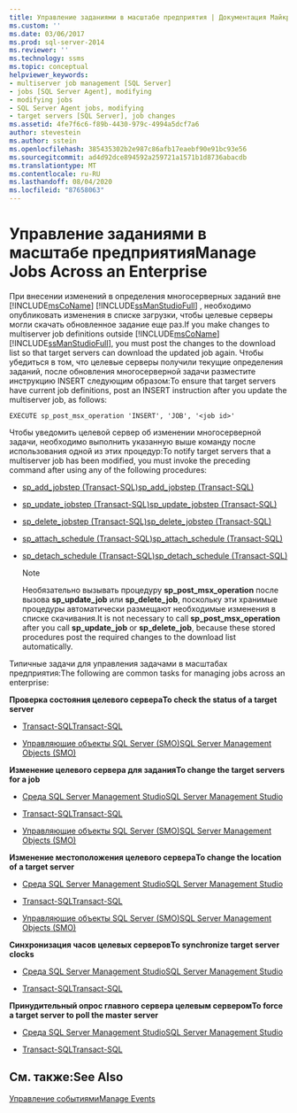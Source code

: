 ```yaml
---
title: Управление заданиями в масштабе предприятия | Документация Майкрософт
ms.custom: ''
ms.date: 03/06/2017
ms.prod: sql-server-2014
ms.reviewer: ''
ms.technology: ssms
ms.topic: conceptual
helpviewer_keywords:
- multiserver job management [SQL Server]
- jobs [SQL Server Agent], modifying
- modifying jobs
- SQL Server Agent jobs, modifying
- target servers [SQL Server], job changes
ms.assetid: 4fe7f6c6-f89b-4430-979c-4994a5dcf7a6
author: stevestein
ms.author: sstein
ms.openlocfilehash: 385435302b2e987c86afb17eaebf90e91bc93e56
ms.sourcegitcommit: ad4d92dce894592a259721a1571b1d8736abacdb
ms.translationtype: MT
ms.contentlocale: ru-RU
ms.lasthandoff: 08/04/2020
ms.locfileid: "87658063"
---
```

# <a name="manage-jobs-across-an-enterprise"></a><span data-ttu-id="4b428-102">Управление заданиями в масштабе предприятия</span><span class="sxs-lookup"><span data-stu-id="4b428-102">Manage Jobs Across an Enterprise</span></span>
  <span data-ttu-id="4b428-103">При внесении изменений в определения многосерверных заданий вне [!INCLUDE[msCoName](../../includes/msconame-md.md)] [!INCLUDE[ssManStudioFull](../../includes/ssmanstudiofull-md.md)] , необходимо опубликовать изменения в списке загрузки, чтобы целевые серверы могли скачать обновленное задание еще раз.</span><span class="sxs-lookup"><span data-stu-id="4b428-103">If you make changes to multiserver job definitions outside [!INCLUDE[msCoName](../../includes/msconame-md.md)] [!INCLUDE[ssManStudioFull](../../includes/ssmanstudiofull-md.md)], you must post the changes to the download list so that target servers can download the updated job again.</span></span> <span data-ttu-id="4b428-104">Чтобы убедиться в том, что целевые серверы получили текущие определения заданий, после обновления многосерверной задачи разместите инструкцию INSERT следующим образом:</span><span class="sxs-lookup"><span data-stu-id="4b428-104">To ensure that target servers have current job definitions, post an INSERT instruction after you update the multiserver job, as follows:</span></span>  
  
```  
EXECUTE sp_post_msx_operation 'INSERT', 'JOB', '<job id>'  
```  
  
 <span data-ttu-id="4b428-105">Чтобы уведомить целевой сервер об изменении многосерверной задачи, необходимо выполнить указанную выше команду после использования одной из этих процедур:</span><span class="sxs-lookup"><span data-stu-id="4b428-105">To notify target servers that a multiserver job has been modified, you must invoke the preceding command after using any of the following procedures:</span></span>  
  
-   [<span data-ttu-id="4b428-106">sp_add_jobstep (Transact-SQL)</span><span class="sxs-lookup"><span data-stu-id="4b428-106">sp_add_jobstep (Transact-SQL)</span></span>](/sql/relational-databases/system-stored-procedures/sp-add-jobstep-transact-sql)  
  
-   [<span data-ttu-id="4b428-107">sp_update_jobstep (Transact-SQL)</span><span class="sxs-lookup"><span data-stu-id="4b428-107">sp_update_jobstep (Transact-SQL)</span></span>](/sql/relational-databases/system-stored-procedures/sp-update-jobstep-transact-sql)  
  
-   [<span data-ttu-id="4b428-108">sp_delete_jobstep (Transact-SQL)</span><span class="sxs-lookup"><span data-stu-id="4b428-108">sp_delete_jobstep (Transact-SQL)</span></span>](/sql/relational-databases/system-stored-procedures/sp-delete-jobstep-transact-sql)  
  
-   [<span data-ttu-id="4b428-109">sp_attach_schedule (Transact-SQL)</span><span class="sxs-lookup"><span data-stu-id="4b428-109">sp_attach_schedule &#40;Transact-SQL&#41;</span></span>](/sql/relational-databases/system-stored-procedures/sp-attach-schedule-transact-sql)  
  
-   [<span data-ttu-id="4b428-110">sp_detach_schedule &#40;Transact-SQL&#41;</span><span class="sxs-lookup"><span data-stu-id="4b428-110">sp_detach_schedule &#40;Transact-SQL&#41;</span></span>](/sql/relational-databases/system-stored-procedures/sp-detach-schedule-transact-sql)  
  
    > [!NOTE]  
    >  <span data-ttu-id="4b428-111">Необязательно вызывать процедуру **sp_post_msx_operation** после вызова **sp_update_job** или **sp_delete_job**, поскольку эти хранимые процедуры автоматически размещают необходимые изменения в списке скачивания.</span><span class="sxs-lookup"><span data-stu-id="4b428-111">It is not necessary to call **sp_post_msx_operation** after you call **sp_update_job** or **sp_delete_job**, because these stored procedures post the required changes to the download list automatically.</span></span>  
  
 <span data-ttu-id="4b428-112">Типичные задачи для управления задачами в масштабах предприятия:</span><span class="sxs-lookup"><span data-stu-id="4b428-112">The following are common tasks for managing jobs across an enterprise:</span></span>  
  
 <span data-ttu-id="4b428-113">**Проверка состояния целевого сервера**</span><span class="sxs-lookup"><span data-stu-id="4b428-113">**To check the status of a target server**</span></span>  
  
-   [<span data-ttu-id="4b428-114">Transact-SQL</span><span class="sxs-lookup"><span data-stu-id="4b428-114">Transact-SQL</span></span>](/sql/relational-databases/system-stored-procedures/sp-help-targetserver-transact-sql)  
  
-   [<span data-ttu-id="4b428-115">Управляющие объекты SQL Server (SMO)</span><span class="sxs-lookup"><span data-stu-id="4b428-115">SQL Server Management Objects (SMO)</span></span>](../../relational-databases/server-management-objects-smo/sql-server-management-objects-smo-programming-guide.md)  
  
 <span data-ttu-id="4b428-116">**Изменение целевого сервера для задания**</span><span class="sxs-lookup"><span data-stu-id="4b428-116">**To change the target servers for a job**</span></span>  
  
-   [<span data-ttu-id="4b428-117">Среда SQL Server Management Studio</span><span class="sxs-lookup"><span data-stu-id="4b428-117">SQL Server Management Studio</span></span>](modify-the-target-servers-for-a-job.md)  
  
-   [<span data-ttu-id="4b428-118">Transact-SQL</span><span class="sxs-lookup"><span data-stu-id="4b428-118">Transact-SQL</span></span>](/sql/relational-databases/system-stored-procedures/sp-add-jobserver-transact-sql)  
  
-   [<span data-ttu-id="4b428-119">Управляющие объекты SQL Server (SMO)</span><span class="sxs-lookup"><span data-stu-id="4b428-119">SQL Server Management Objects (SMO)</span></span>](../../relational-databases/server-management-objects-smo/sql-server-management-objects-smo-programming-guide.md)  
  
 <span data-ttu-id="4b428-120">**Изменение местоположения целевого сервера**</span><span class="sxs-lookup"><span data-stu-id="4b428-120">**To change the location of a target server**</span></span>  
  
-   [<span data-ttu-id="4b428-121">Среда SQL Server Management Studio</span><span class="sxs-lookup"><span data-stu-id="4b428-121">SQL Server Management Studio</span></span>](../sql-server-management-studio-ssms.md)  
  
-   [<span data-ttu-id="4b428-122">Transact-SQL</span><span class="sxs-lookup"><span data-stu-id="4b428-122">Transact-SQL</span></span>](/sql/relational-databases/system-stored-procedures/sp-msx-enlist-transact-sql)  
  
-   [<span data-ttu-id="4b428-123">Управляющие объекты SQL Server (SMO)</span><span class="sxs-lookup"><span data-stu-id="4b428-123">SQL Server Management Objects (SMO)</span></span>](../../relational-databases/server-management-objects-smo/sql-server-management-objects-smo-programming-guide.md)  
  
 <span data-ttu-id="4b428-124">**Синхронизация часов целевых серверов**</span><span class="sxs-lookup"><span data-stu-id="4b428-124">**To synchronize target server clocks**</span></span>  
  
-   [<span data-ttu-id="4b428-125">Среда SQL Server Management Studio</span><span class="sxs-lookup"><span data-stu-id="4b428-125">SQL Server Management Studio</span></span>](synchronize-target-server-clocks-sql-server-management-studio.md)  
  
-   [<span data-ttu-id="4b428-126">Transact-SQL</span><span class="sxs-lookup"><span data-stu-id="4b428-126">Transact-SQL</span></span>](/sql/relational-databases/system-stored-procedures/sp-resync-targetserver-transact-sql)  
  
 <span data-ttu-id="4b428-127">**Принудительный опрос главного сервера целевым сервером**</span><span class="sxs-lookup"><span data-stu-id="4b428-127">**To force a target server to poll the master server**</span></span>  
  
-   [<span data-ttu-id="4b428-128">Среда SQL Server Management Studio</span><span class="sxs-lookup"><span data-stu-id="4b428-128">SQL Server Management Studio</span></span>](force-a-target-server-to-poll-the-master-server.md)  
  
-   [<span data-ttu-id="4b428-129">Transact-SQL</span><span class="sxs-lookup"><span data-stu-id="4b428-129">Transact-SQL</span></span>](/sql/relational-databases/system-stored-procedures/sp-post-msx-operation-transact-sql)  
  
## <a name="see-also"></a><span data-ttu-id="4b428-130">См. также:</span><span class="sxs-lookup"><span data-stu-id="4b428-130">See Also</span></span>  
 [<span data-ttu-id="4b428-131">Управление событиями</span><span class="sxs-lookup"><span data-stu-id="4b428-131">Manage Events</span></span>](manage-events.md)  
  
  
